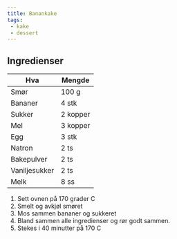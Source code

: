 ```yaml
---
title: Banankake
tags:
 - kake
 - dessert
---
```


## Ingredienser

Hva 		| Mengde
--- 		| ---
Smør		| 100 g
Bananer 	| 4 stk
Sukker 		| 2 kopper
Mel 		| 3 kopper
Egg 		| 3 stk
Natron		| 2 ts
Bakepulver 	| 2 ts
Vaniljesukker 	| 2 ts
Melk 		| 8 ss

1. Sett ovnen på 170 grader C
3. Smelt og avkjøl smøret
3. Mos sammen bananer og sukkeret
4. Bland sammen alle ingredienser og rør godt sammen.
5. Stekes i 40 minutter på 170 C
